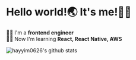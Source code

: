 # Hello world!🌏 It's me!🙋‍♂

👨‍💻 I'm a **frontend engineer**<br>
👨‍🏫 Now I'm learning **React, React Native, AWS**

![hayyim0626's github stats](https://github-readme-stats.vercel.app/api?username=hayyim0626&show_icons=true)
